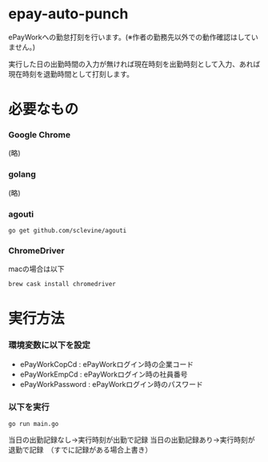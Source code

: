 # epay-auto-punch
ePayWorkへの勤怠打刻を行います。(※作者の勤務先以外での動作確認はしていません。)

実行した日の出勤時間の入力が無ければ現在時刻を出勤時刻として入力、あれば現在時刻を退勤時間として打刻します。

# 必要なもの
### Google Chrome

(略)

### golang

(略)

### agouti

```
go get github.com/sclevine/agouti
```

### ChromeDriver

macの場合は以下

```
brew cask install chromedriver
```

# 実行方法

### 環境変数に以下を設定

- ePayWorkCopCd : ePayWorkログイン時の企業コード
- ePayWorkEmpCd : ePayWorkログイン時の社員番号
- ePayWorkPassword : ePayWorkログイン時のパスワード

### 以下を実行

```
go run main.go
```

当日の出勤記録なし→実行時刻が出勤で記録
当日の出勤記録あり→実行時刻が退勤で記録　（すでに記録がある場合上書き）
